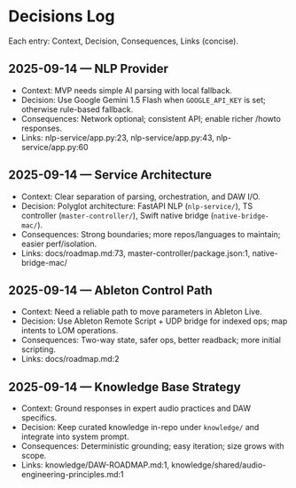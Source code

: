 # Decisions Log

Each entry: Context, Decision, Consequences, Links (concise).

## 2025-09-14 — NLP Provider
- Context: MVP needs simple AI parsing with local fallback.
- Decision: Use Google Gemini 1.5 Flash when `GOOGLE_API_KEY` is set; otherwise rule-based fallback.
- Consequences: Network optional; consistent API; enable richer /howto responses.
- Links: nlp-service/app.py:23, nlp-service/app.py:43, nlp-service/app.py:60

## 2025-09-14 — Service Architecture
- Context: Clear separation of parsing, orchestration, and DAW I/O.
- Decision: Polyglot architecture: FastAPI NLP (`nlp-service/`), TS controller (`master-controller/`), Swift native bridge (`native-bridge-mac/`).
- Consequences: Strong boundaries; more repos/languages to maintain; easier perf/isolation.
- Links: docs/roadmap.md:73, master-controller/package.json:1, native-bridge-mac/

## 2025-09-14 — Ableton Control Path
- Context: Need a reliable path to move parameters in Ableton Live.
- Decision: Use Ableton Remote Script + UDP bridge for indexed ops; map intents to LOM operations.
- Consequences: Two-way state, safer ops, better readback; more initial scripting.
- Links: docs/roadmap.md:2

## 2025-09-14 — Knowledge Base Strategy
- Context: Ground responses in expert audio practices and DAW specifics.
- Decision: Keep curated knowledge in-repo under `knowledge/` and integrate into system prompt.
- Consequences: Deterministic grounding; easy iteration; size grows with scope.
- Links: knowledge/DAW-ROADMAP.md:1, knowledge/shared/audio-engineering-principles.md:1
